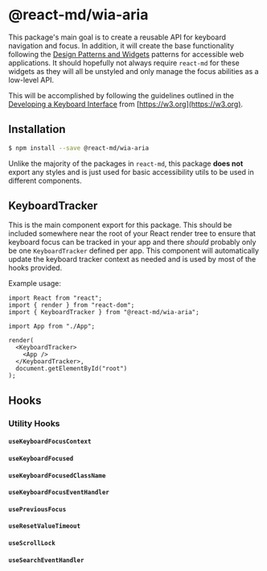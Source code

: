 # @react-md/wia-aria

This package's main goal is to create a reusable API for keyboard navigation and
focus. In addition, it will create the base functionality following the
[Design Patterns and Widgets](https://www.w3.org/TR/wai-aria-practices/#aria_ex)
patterns for accessible web applications. It should hopefully not always require
`react-md` for these widgets as they will all be unstyled and only manage the
focus abilities as a low-level API.

This will be accomplished by following the guidelines outlined in the
[Developing a Keyboard Interface](https://www.w3.org/TR/wai-aria-practices/#keyboard)
from [https://w3.org](https://w3.org).

## Installation

```sh
$ npm install --save @react-md/wia-aria
```

Unlike the majority of the packages in `react-md`, this package **does not**
export any styles and is just used for basic accessibility utils to be used in
different components.

## KeyboardTracker

This is the main component export for this package. This should be included
somewhere near the root of your React render tree to ensure that keyboard focus
can be tracked in your app and there _should_ probably only be one
`KeyboardTracker` defined per app. This component will automatically update the
keyboard tracker context as needed and is used by most of the hooks provided.

Example usage:

```tsx
import React from "react";
import { render } from "react-dom";
import { KeyboardTracker } from "@react-md/wia-aria";

import App from "./App";

render(
  <KeyboardTracker>
    <App />
  </KeyboardTracker>,
  document.getElementById("root")
);
```

## Hooks

### Utility Hooks

#### `useKeyboardFocusContext`

#### `useKeyboardFocused`

#### `useKeyboardFocusedClassName`

#### `useKeyboardFocusEventHandler`

#### `usePreviousFocus`

#### `useResetValueTimeout`

#### `useScrollLock`

#### `useSearchEventHandler`

